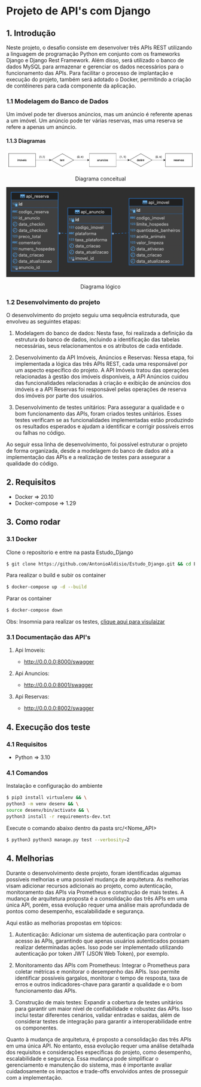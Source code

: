 # Projeto de API's com Django

## 1. Introdução

Neste projeto, o desafio consiste em desenvolver três APIs REST utilizando a linguagem de programação Python em conjunto com os frameworks Django e Django Rest Framework. Além disso, será utilizado o banco de dados MySQL para armazenar e gerenciar os dados necessários para o funcionamento das APIs. Para facilitar o processo de implantação e execução do projeto, também será adotado o Docker, permitindo a criação de contêineres para cada componente da aplicação.


### 1.1 Modelagem do Banco de Dados

Um imóvel pode ter diversos anúncios, mas um anúncio é referente apenas a um imóvel. Um anúncio pode ter várias reservas, mas uma reserva se refere a apenas um anúncio.

#### 1.1.3 Diagramas

![img](/asset//imgs/diagramaConceitual.jpg)
<center> Diagrama conceitual</center>

![img](/asset//imgs/DiagramaLogico.png)
<center> Diagrama lógico</center>


### 1.2 Desenvolvimento do projeto

O desenvolvimento do projeto seguiu uma sequência estruturada, que envolveu as seguintes etapas:

1. Modelagem do banco de dados: Nesta fase, foi realizada a definição da estrutura do banco de dados, incluindo a identificação das tabelas necessárias, seus relacionamentos e os atributos de cada entidade.

2. Desenvolvimento da API Imóveis, Anúncios e Reservas: Nessa etapa, foi implementada a lógica das três APIs REST, cada uma responsável por um aspecto específico do projeto. A API Imóveis tratou das operações relacionadas à gestão dos imóveis disponíveis, a API Anúncios cuidou das funcionalidades relacionadas à criação e exibição de anúncios dos imóveis e a API Reservas foi responsável pelas operações de reserva dos imóveis por parte dos usuários.

3. Desenvolvimento de testes unitários: Para assegurar a qualidade e o bom funcionamento das APIs, foram criados testes unitários. Esses testes verificam se as funcionalidades implementadas estão produzindo os resultados esperados e ajudam a identificar e corrigir possíveis erros ou falhas no código.

Ao seguir essa linha de desenvolvimento, foi possível estruturar o projeto de forma organizada, desde a modelagem do banco de dados até a implementação das APIs e a realização de testes para assegurar a qualidade do código.


## 2. Requisitos

 - Docker => 20.10 <br>
- Docker-compose => 1.29

## 3. Como rodar

### 3.1 Docker

Clone o repositorio e entre na pasta Estudo_Django
```bash
$ git clone https://github.com/AntonioAldisio/Estudo_Django.git && cd Estudo_Django
```

Para realizar o build e subir os container
```bash
$ docker-compose up -d --build
```

Parar os container
```bash
$ docker-compose down
```
Obs:
Insomnia para realizar os testes, [clique aqui para visulaizar](./asset/insomnia/Insomnia.json)

### 3.1 Documentação das API's

1. Api Imoveis:
    - http://0.0.0.0:8000/swagger

2. Api Anuncios:
    - http://0.0.0.0:8001/swagger

3. Api Reservas:
    - http://0.0.0.0:8002/swagger

## 4. Execução dos teste

### 4.1 Requisitos

- Python => 3.10


### 4.1 Comandos

Instalação e configuração do ambiente

```bash
$ pip3 install virtualenv && \
python3 -m venv desenv && \
source desenv/bin/activate && \
python3 install -r requirements-dev.txt
```

Execute o comando abaixo dentro da pasta src/<Nome_API>
```bash
$ python3 python3 manage.py test --verbosity=2
```

## 4. Melhorias

Durante o desenvolvimento deste projeto, foram identificadas algumas possíveis melhorias e uma possível mudança de arquitetura. As melhorias visam adicionar recursos adicionais ao projeto, como autenticação, monitoramento das APIs via Prometheus e construção de mais testes. A mudança de arquitetura proposta é a consolidação das três APIs em uma única API, porém, essa evolução requer uma análise mais aprofundada de pontos como desempenho, escalabilidade e segurança.

Aqui estão as melhorias propostas em tópicos:

1. Autenticação: Adicionar um sistema de autenticação para controlar o acesso às APIs, garantindo que apenas usuários autenticados possam realizar determinadas ações. Isso pode ser implementado utilizando autenticação por token JWT (JSON Web Token), por exemplo.

2. Monitoramento das APIs com Prometheus: Integrar o Prometheus para coletar métricas e monitorar o desempenho das APIs. Isso permite identificar possíveis gargalos, monitorar o tempo de resposta, taxa de erros e outros indicadores-chave para garantir a qualidade e o bom funcionamento das APIs.

3. Construção de mais testes: Expandir a cobertura de testes unitários para garantir um maior nível de confiabilidade e robustez das APIs. Isso inclui testar diferentes cenários, validar entradas e saídas, além de considerar testes de integração para garantir a interoperabilidade entre os componentes.

Quanto à mudança de arquitetura, é proposto a consolidação das três APIs em uma única API. No entanto, essa evolução requer uma análise detalhada dos requisitos e considerações específicas do projeto, como desempenho, escalabilidade e segurança. Essa mudança pode simplificar o gerenciamento e manutenção do sistema, mas é importante avaliar cuidadosamente os impactos e trade-offs envolvidos antes de prosseguir com a implementação.